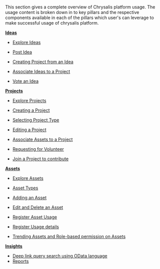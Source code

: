 
</br>
</br>
</br>
</br>
 
This section gives a complete overview of Chrysalis platform usage. The usage content is broken down in to key pillars and the respective components available in each of the pillars which user's can leverage to make successful usage of chrysalis platform.

**[Ideas](/docs/Using-Chrysalis/ideas)**

- [Explore Ideas](/docs/Using-Chrysalis/ideas/Explore-Ideas.md)

- [Post Idea](/docs/Using-Chrysalis/ideas/Post-Idea.md)

- [Creating Project from an Idea](/docs/Using-Chrysalis/ideas/Creating-Project-from-an-Idea.md)

- [Associate Ideas to a Project](docs/Using-Chrysalis/ideas/Associate-Ideas-to-a-Project.md)


- [Vote an Idea](/docs/Using-Chrysalis/ideas/Vote-an-Idea.md)

**[Projects](/Using-Chrysalis/Projects)**

- [Explore Projects](/docs/Using-Chrysalis/Projects/Explore-Projects.md)

- [Creating a Project](/docs/Using-Chrysalis/Projects/Creating-a-Project.md)

- [Selecting Project Type](/docs/Using-Chrysalis/Projects/Selecting-Project-Type.md)

- [Editing a Project](/docs/Using-Chrysalis/Projects/Editing-a-Project.md)

- [Associate Assets to a Project](/docs/Using-Chrysalis/Projects/Associate-Assets-to-a-Project.md)

- [Requesting for Volunteer](/docs/Using-Chrysalis/Projects/Requesting-for-Volunteer.md)

- [Join a Project to contribute](/docs/Using-Chrysalis/Projects/Join-a-Project.md)


**[Assets](/Using-Chrysalis/Assets)**

- [Explore Assets](/docs/Using-Chrysalis/Assets/Explore-Assets.md)

- [Asset Types](/docs/Using-Chrysalis/Assets/Asset_Types.md)

- [Adding an Asset](/docs/Using-Chrysalis/Assets/Adding-an-Asset.md)

- [Edit and Delete an Asset](/docs/Using-Chrysalis/Assets/Edit-and-Delete-an-Asset.md)

- [Register Asset Usage](/docs/Using-Chrysalis/Assets/Register-Asset-Usage.md)

- [Register Usage details](/docs/Using-Chrysalis/Assets/Register-Usage-details.md)

- [Trending Assets and Role-based permission on Assets](/docs/Using-Chrysalis/Assets/Trending-Assets-and-Role-based-permission-on-Assets.md)

**[Insights](/Using-Chrysalis/Insights)**

- [Deep link query search using OData language](/docs/Using-Chrysalis/Insights/Deep-link-query-search-using-OData-languague.md)
- [Reports](/docs/Using-Chrysalis/Insights/Reports.md) 



</br>
</br>
</br>

